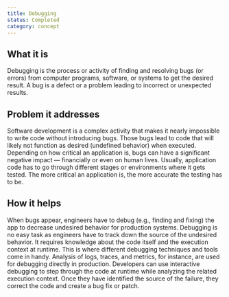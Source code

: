 ```yaml
---
title: Debugging
status: Completed
category: concept
---
```


## What it is

Debugging is the process or activity of finding and resolving bugs (or errors) from computer programs, software, or systems to get the desired result. A bug is a defect or a problem leading to incorrect or unexpected results.

## Problem it addresses

Software development is a complex activity that makes it nearly impossible to write code without introducing bugs. Those bugs lead to code that will likely not function as desired (undefined behavior) when executed. Depending on how critical an application is, bugs can have a significant negative impact — financially or even on human lives. Usually, application code has to go through different stages or environments where it gets tested. The more critical an application is, the more accurate the testing has to be. 

## How it helps

When bugs appear, engineers have to debug (e.g., finding and fixing) the app to decrease undesired behavior for production systems. Debugging is no easy task as engineers have to track down the source of the undesired behavior. It requires knowledge about the code itself and the execution context at runtime. This is where different debugging techniques and tools come in handy. Analysis of logs, traces, and metrics, for instance, are used for debugging directly in production. Developers can use interactive debugging to step through the code at runtime while analyzing the related execution context. Once they have identified the source of the failure, they correct the code and create a bug fix or patch.
